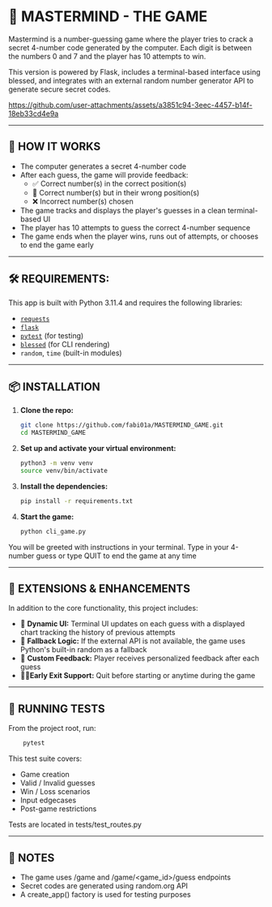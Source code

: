 # 🎯 MASTERMIND - THE GAME

Mastermind is a number-guessing game where the player tries to crack a secret 4-number code generated by the computer. Each digit is between the numbers 0 and 7 and the player has 10 attempts to win.

This version is powered by Flask, includes a terminal-based interface using blessed, and integrates with an external random number generator API to generate secure secret codes.





https://github.com/user-attachments/assets/a3851c94-3eec-4457-b14f-18eb33cd4e9a





---

## 🧐 HOW IT WORKS

- The computer generates a secret 4-number code
- After each guess, the game will provide feedback:
    - ✅ Correct number(s) in the correct position(s)
    -  🔁 Correct number(s) but in their wrong position(s)
    - ❌ Incorrect number(s) chosen
- The game tracks and displays the player's guesses in a clean terminal-based UI
- The player has 10 attempts to guess the correct 4-number sequence
- The game ends when the player wins, runs out of attempts, or chooses to end the game early

---

## 🛠️ REQUIREMENTS:
This app is built with Python 3.11.4 and requires the following libraries:
- [`requests`](https://pypi.org/project/requests/)
- [`flask`](https://pypi.org/project/Flask/)
- [`pytest`](https://pypi.org/project/pytest/) (for testing)
- [`blessed`](https://pypi.org/project/blessed/) (for CLI rendering)
- `random`, `time` (built-in modules)

---

## 📦 INSTALLATION

1. **Clone the repo:**
    ```bash
    git clone https://github.com/fabi01a/MASTERMIND_GAME.git
    cd MASTERMIND_GAME
    ```

2. **Set up and activate your virtual environment:**
    ```bash
    python3 -m venv venv
    source venv/bin/activate
    ```

3. **Install the dependencies:**
    ```bash
    pip install -r requirements.txt
    ```

4. **Start the game:**
   ```bash
   python cli_game.py
   ```

You will be greeted with instructions in your terminal. Type in your 4-number guess or type QUIT to end the game at any time

---

## 💫 EXTENSIONS & ENHANCEMENTS

In addition to the core functionality, this project includes:

- 🤩 **Dynamic UI:** Terminal UI updates on each guess with a displayed chart tracking the history of previous attempts
- 🥷 **Fallback Logic:** If the external API is not available, the game uses Python's built-in random as a fallback
- 🏓 **Custom Feedback:** Player receives personalized feedback after each guess
- ✌🏼**Early Exit Support:** Quit before starting or anytime during the game

---

## 🧪 RUNNING TESTS

From the project root, run:

```bash
    pytest
```

This test suite covers:
- Game creation
- Valid / Invalid guesses
- Win / Loss scenarios
- Input edgecases
- Post-game restrictions

Tests are located in tests/test_routes.py

---

## 📝 NOTES

- The game uses /game and /game/<game_id>/guess endpoints
- Secret codes are generated using random.org API
- A create_app() factory is used for testing purposes
